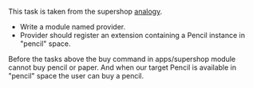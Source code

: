 
This task is taken from the supershop [analogy](analogies.md). 

- Write a module named provider.
- Provider should register an extension containing a Pencil instance in "pencil" space.


Before the tasks above the buy command in apps/supershop module cannot buy pencil or paper. And when our target Pencil is available in "pencil" space the user can buy a pencil.


